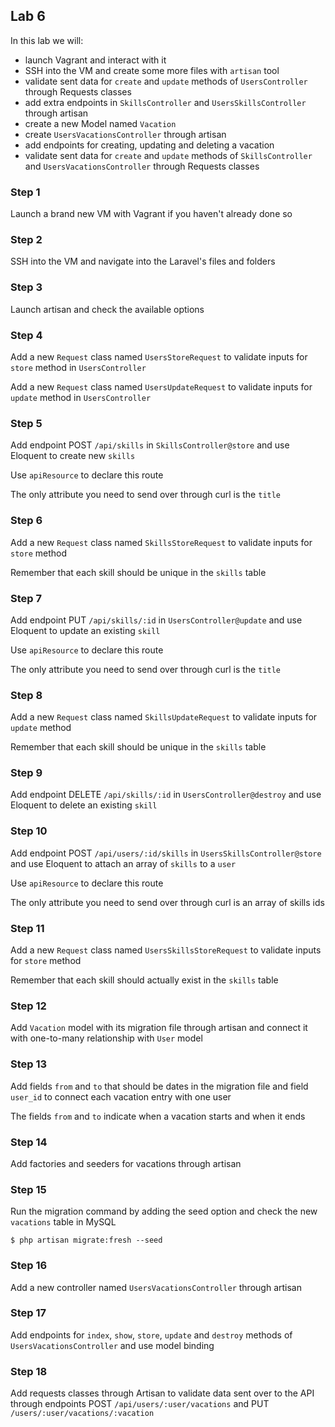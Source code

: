 ## Lab 6

In this lab we will:

- launch Vagrant and interact with it
- SSH into the VM and create some more files with `artisan` tool
- validate sent data for `create` and `update` methods of `UsersController` through Requests classes
- add extra endpoints in `SkillsController` and `UsersSkillsController` through artisan
- create a new Model named `Vacation`
- create `UsersVacationsController` through artisan
- add endpoints for creating, updating and deleting a vacation
- validate sent data for `create` and `update` methods of `SkillsController` and `UsersVacationsController` through Requests classes

### Step 1

Launch a brand new VM with Vagrant if you haven't already done so

### Step 2

SSH into the VM and navigate into the Laravel's files and folders

### Step 3

Launch artisan and check the available options

### Step 4

Add a new `Request` class named `UsersStoreRequest` to validate inputs for `store` method in `UsersController`

Add a new `Request` class named `UsersUpdateRequest` to validate inputs for `update` method in `UsersController`

### Step 5

Add endpoint POST `/api/skills` in `SkillsController@store` and use Eloquent to create new `skills`

Use `apiResource` to declare this route

The only attribute you need to send over through curl is the `title`

### Step 6

Add a new `Request` class named `SkillsStoreRequest` to validate inputs for `store` method

Remember that each skill should be unique in the `skills` table

### Step 7

Add endpoint PUT `/api/skills/:id` in `UsersController@update` and use Eloquent to update an existing `skill`

Use `apiResource` to declare this route

The only attribute you need to send over through curl is the `title`

### Step 8

Add a new `Request` class named `SkillsUpdateRequest` to validate inputs for `update` method

Remember that each skill should be unique in the `skills` table

### Step 9

Add endpoint DELETE `/api/skills/:id` in `UsersController@destroy` and use Eloquent to delete an existing `skill`

### Step 10

Add endpoint POST `/api/users/:id/skills` in `UsersSkillsController@store` and use Eloquent to attach an array of `skills` to a `user`

Use `apiResource` to declare this route

The only attribute you need to send over through curl is an array of skills ids

### Step 11

Add a new `Request` class named `UsersSkillsStoreRequest` to validate inputs for `store` method

Remember that each skill should actually exist in the `skills` table

### Step 12

Add `Vacation` model with its migration file through artisan and connect it with one-to-many relationship with `User` model

### Step 13

Add fields `from` and `to` that should be dates in the migration file and field `user_id` to connect each vacation entry with one user

The fields `from` and `to` indicate when a vacation starts and when it ends

### Step 14

Add factories and seeders for vacations through artisan

### Step 15

Run the migration command by adding the seed option and check the new `vacations` table in MySQL

```
$ php artisan migrate:fresh --seed
```

### Step 16

Add a new controller named `UsersVacationsController` through artisan

### Step 17

Add endpoints for `index`, `show`, `store`, `update` and `destroy` methods of `UsersVacationsController` and use model binding

### Step 18

Add requests classes through Artisan to validate data sent over to the API through endpoints POST `/api/users/:user/vacations` and PUT `/users/:user/vacations/:vacation`
